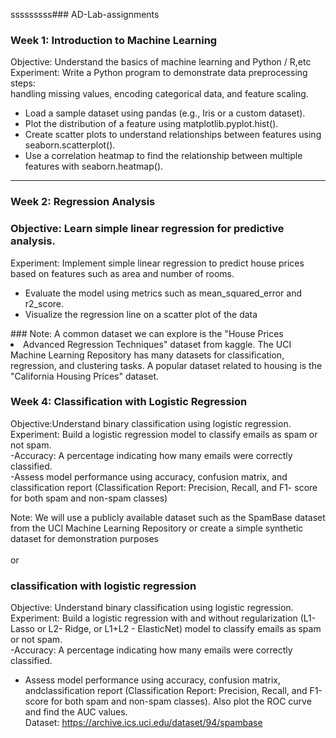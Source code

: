 sssssssss### AD-Lab-assignments
### Week 1: Introduction to Machine Learning 
 Objective: Understand the basics of machine learning and Python / R,etc<br>
 Experiment:
Write a Python program to demonstrate data preprocessing steps:<br>
 handling missing values, encoding categorical data, and feature
 scaling.<br>
 <ul>
  <li>Load a sample dataset using pandas (e.g., Iris or a custom dataset).</li>
  <li>Plot the distribution of a feature using matplotlib.pyplot.hist().</li>
  <li>Create scatter plots to understand relationships between features using
 seaborn.scatterplot().</li>
  <li>Use a correlation heatmap to find the relationship between multiple
 features with seaborn.heatmap().</li> </ul> <hr>

### Week 2: Regression Analysis
### Objective: Learn simple linear regression for predictive analysis.
Experiment:
Implement simple linear regression to predict house prices based on
features such as area and number of rooms.<br>
<ul>
  <li>Evaluate the model using metrics such as mean_squared_error and
 r2_score.</li>
  <li>Visualize the regression line on a scatter plot of the data</li></ul>
### Note: A common dataset we can explore is the &quot;House Prices
<br>
<li> Advanced Regression Techniques&quot; dataset from kaggle. The UCI Machine Learning
Repository has many datasets for classification, regression, and
clustering tasks. A popular dataset related to housing is the &quot;California
Housing Prices&quot; dataset.</li>

### Week 4: Classification with Logistic Regression
Objective:Understand binary classification using logistic regression.<br>
Experiment:
Build a logistic regression model to classify emails as spam or not spam.<br>
-Accuracy: A percentage indicating how many emails were correctly classified.<br>
-Assess model performance using accuracy, confusion matrix, and classification report (Classification Report: Precision, Recall, and F1-
score for both spam and non-spam classes)<br>
<div>
 Note: We will use a publicly available dataset such as the SpamBase
dataset from the UCI Machine Learning Repository or create a simple
synthetic dataset for demonstration purposes
</div><br>
or <br>

### classification with logistic regression
Objective: Understand binary classification using logistic regression.<br>
Experiment:
Build a logistic regression with and without regularization (L1- Lasso or L2- Ridge, or L1+L2 - ElasticNet) model to classify emails as spam or not spam.<br>
-Accuracy: A percentage indicating how many emails were correctly classified.<br>
- Assess model performance using accuracy, confusion matrix, andclassification report (Classification Report: Precision, Recall, and F1-score for both spam and non-spam classes). Also plot the ROC curve and find the AUC values.<br>
Dataset:  https://archive.ics.uci.edu/dataset/94/spambase

